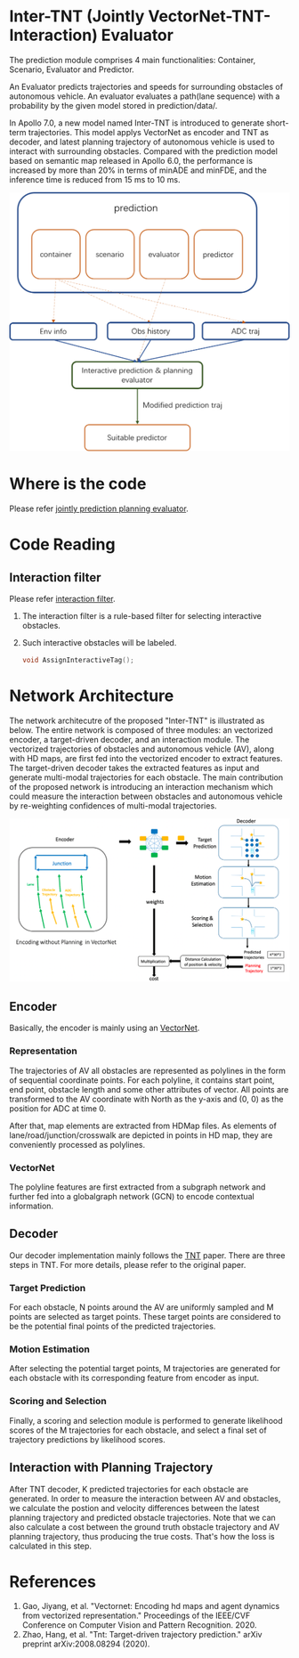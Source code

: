 # Inter-TNT (Jointly VectorNet-TNT-Interaction) Evaluator

The prediction module comprises 4 main functionalities: Container, Scenario, Evaluator and Predictor.

An Evaluator predicts trajectories and speeds for surrounding obstacles of autonomous vehicle. An evaluator evaluates a path(lane sequence) with a probability by the given model stored in prediction/data/.

In Apollo 7.0, a new model named Inter-TNT is introduced to generate short-term trajectories. This model applys VectorNet as encoder and TNT as decoder, and latest planning trajectory of autonomous vehicle is used to interact with surrounding obstacles. Compared with the prediction model based on semantic map released in Apollo 6.0, the performance is increased by more than 20% in terms of minADE and minFDE, and the inference time is reduced from 15 ms to 10 ms. 

![Diagram](images/interaction_model_fig_1.png)

# Where is the code

Please refer [jointly prediction planning evaluator](https://github.com/ApolloAuto/apollo/tree/master/modules/prediction/evaluator/vehicle).

# Code Reading

## Interaction filter
Please refer [interaction filter](https://github.com/ApolloAuto/apollo/tree/master/modules/prediction/scenario/interaction_filter).
1. The interaction filter is a rule-based filter for selecting interactive obstacles.

2. Such interactive obstacles will be labeled.

    ```cpp
    void AssignInteractiveTag();
    ```

# Network Architecture
The network architecutre of the proposed "Inter-TNT" is illustrated as below. The entire network is composed of three modules: an vectorized encoder, a target-driven decoder, and an interaction module. The vectorized trajectories of obstacles and autonomous vehicle (AV), along with HD maps, are first fed into the vectorized encoder to extract features. The target-driven decoder takes the extracted features as input and generate multi-modal trajectories for each obstacle. The main contribution of the proposed network is introducing an interaction mechanism which could measure the interaction between obstacles and autonomous vehicle by re-weighting confidences of multi-modal trajectories. 

![Diagram](images/VectorNet-TNT-Interaction.png)

## Encoder
Basically, the encoder is mainly using an [VectorNet](https://arxiv.org/abs/2005.04259). 

### Representation
The trajectories of AV all obstacles are represented as polylines in the form of sequential coordinate points. For each polyline, it contains start point, end point, obstacle length and some other attributes of vector. All points are transformed to the AV coordinate with North as the y-axis and (0, 0) as the position for ADC at time 0.

After that, map elements are extracted from HDMap files. As elements of lane/road/junction/crosswalk are depicted in points in HD map, they are conveniently processed as polylines. 

### VectorNet
The polyline features are first extracted from a subgraph network and further fed into a globalgraph network (GCN) to encode contextual information.

## Decoder
Our decoder implementation mainly follows the [TNT](https://arxiv.org/abs/2008.08294) paper. There are three steps in TNT. For more details, please refer to the original paper. 

### Target Prediction
For each obstacle, N points around the AV are uniformly sampled and M points are selected as target points. These target points are considered to be the potential final points of the predicted trajectories.

### Motion Estimation
After selecting the potential target points, M trajectories are generated for each obstacle with its corresponding feature from encoder as input. 

### Scoring and Selection
Finally, a scoring and selection module is performed to generate likelihood scores of the M trajectories for each obstacle, and select a final set of trajectory predictions by likelihood scores. 

## Interaction with Planning Trajectory
After TNT decoder, K predicted trajectories for each obstacle are generated. In order to measure the interaction between AV and obstacles, we calculate the postion and velocity differences between the latest planning trajectory and predicted obstacle trajectories. Note that we can also calculate a cost between the ground truth obstacle trajectory and AV planning trajectory, thus producing the true costs. That's how the loss is calculated in this step.

# References
1. Gao, Jiyang, et al. "Vectornet: Encoding hd maps and agent dynamics from vectorized representation." Proceedings of the IEEE/CVF Conference on Computer Vision and Pattern Recognition. 2020.
2. Zhao, Hang, et al. "Tnt: Target-driven trajectory prediction." arXiv preprint arXiv:2008.08294 (2020).
